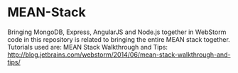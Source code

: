 # MEAN-Stack
Bringing MongoDB, Express, AngularJS and Node.js together in WebStorm
code in this repository is related to bringing the entire MEAN stack together. 
Tutorials used are:
MEAN Stack Walkthrough and Tips:
  http://blog.jetbrains.com/webstorm/2014/06/mean-stack-walkthrough-and-tips/
